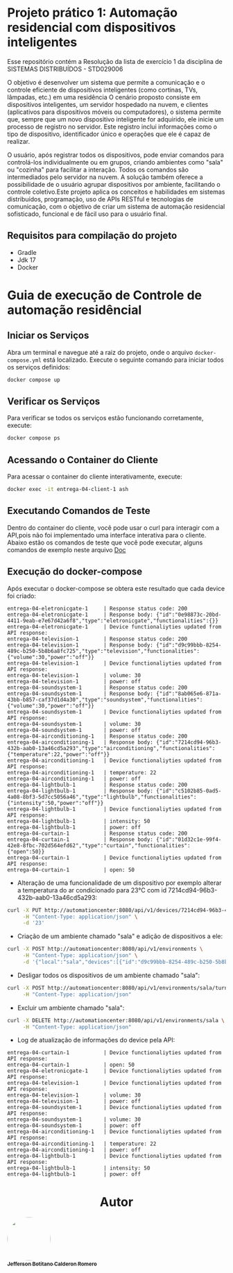 # Projeto prático 1: Automação residencial com dispositivos inteligentes

Esse repositório contém a Resolução da lista de exercício 1 da disciplina de SISTEMAS DISTRIBUÍDOS - STD029006

O objetivo é desenvolver um sistema que permite a comunicação e o controle eficiente de dispositivos inteligentes (como cortinas, TVs, lâmpadas, etc.) em uma residência O cenário proposto consiste em dispositivos inteligentes, um servidor hospedado na nuvem, e clientes (aplicativos para dispositivos móveis ou computadores), o sistema permite que, sempre que um novo dispositivo inteligente for adquirido, ele inicie um processo de registro no servidor. Este registro inclui informações como o tipo de dispositivo, identificador único e operações que ele é capaz de realizar.

O usuário, após registrar todos os dispositivos, pode enviar comandos para controlá-los individualmente ou em grupos, criando ambientes como "sala" ou "cozinha" para facilitar a interação. Todos os comandos são intermediados pelo servidor na nuvem. A solução também oferece a possibilidade de o usuário agrupar dispositivos por ambiente, facilitando o controle coletivo.Este projeto aplica os conceitos e habilidades em sistemas distribuídos, programação, uso de APIs RESTful e tecnologias de comunicação, com o objetivo de criar um sistema de automação residencial sofisticado, funcional e de fácil uso para o usuário final.

## Requisitos para compilação do projeto

- Gradle
- Jdk 17
- Docker

# Guia de execução de Controle de automação residêncial

## Iniciar os Serviços

Abra um terminal e navegue até a raiz do projeto, onde o arquivo `docker-compose.yml` está localizado. Execute o seguinte comando para iniciar todos os serviços definidos:

```bash
docker compose up
```

## Verificar os Serviços

Para verificar se todos os serviços estão funcionando corretamente, execute:

```bash
docker compose ps
```

## Acessando o Container do Cliente

Para acessar o container do cliente interativamente, execute:

```bash
docker exec -it entrega-04-client-1 ash
```

## Executando Comandos de Teste

Dentro do container do cliente, você pode usar o curl para interagir com a API,pois não foi implementado uma interface interativa para o cliente. Abaixo estão os comandos de teste que você pode executar, alguns comandos de exemplo neste arquivo [Doc](automationcenter/Readme.md)

## Execução do docker-compose

Após executar o docker-compose se obtera este resultado que cada device foi criado:

```
entrega-04-eletronicgate-1     | Response status code: 200
entrega-04-eletronicgate-1     | Response body: {"id":"0e98873c-20bd-4411-9eab-e7e67d42a6f8","type":"eletronicgate","functionalities":{}}
entrega-04-eletronicgate-1     | Device functionaliyties updated from API response:
entrega-04-television-1        | Response status code: 200
entrega-04-television-1        | Response body: {"id":"d9c99bbb-8254-489c-b250-5b8b6a8fc725","type":"television","functionalities":{"volume":30,"power":"off"}}
entrega-04-television-1        | Device functionaliyties updated from API response:
entrega-04-television-1        | volume: 30
entrega-04-television-1        | power: off
entrega-04-soundsystem-1       | Response status code: 200
entrega-04-soundsystem-1       | Response body: {"id":"8ab065e6-871a-43bb-b857-caf37d1d4a30","type":"soundsystem","functionalities":{"volume":30,"power":"off"}}
entrega-04-soundsystem-1       | Device functionaliyties updated from API response:
entrega-04-soundsystem-1       | volume: 30
entrega-04-soundsystem-1       | power: off
entrega-04-airconditioning-1   | Response status code: 200
entrega-04-airconditioning-1   | Response body: {"id":"7214cd94-96b3-432b-aab0-13a46cd5a293","type":"airconditioning","functionalities":{"temperature":22,"power":"off"}}
entrega-04-airconditioning-1   | Device functionaliyties updated from API response:
entrega-04-airconditioning-1   | temperature: 22
entrega-04-airconditioning-1   | power: off
entrega-04-lightbulb-1         | Response status code: 200
entrega-04-lightbulb-1         | Response body: {"id":"c5102b85-0ad5-4a08-8bf3-5d7cc5056a46","type":"lightbulb","functionalities":{"intensity":50,"power":"off"}}
entrega-04-lightbulb-1         | Device functionaliyties updated from API response:
entrega-04-lightbulb-1         | intensity: 50
entrega-04-lightbulb-1         | power: off
entrega-04-curtain-1           | Response status code: 200
entrega-04-curtain-1           | Response body: {"id":"01d32c1e-99f4-42e8-8fbc-702d564efd62","type":"curtain","functionalities":{"open":50}}
entrega-04-curtain-1           | Device functionaliyties updated from API response:
entrega-04-curtain-1           | open: 50
```

- Alteração de uma funcionalidade de um dispositivo por exemplo alterar a temperatura do ar condicionado para 23°C com id 7214cd94-96b3-432b-aab0-13a46cd5a293:

```bash
curl -X PUT http://automationcenter:8080/api/v1/devices/7214cd94-96b3-432b-aab0-13a46cd5a293/settings/temperature \
     -H "Content-Type: application/json" \
     -d '23'
```

- Criação de um ambiente chamado "sala" e adição de dispositivos a ele:

```bash
curl -X POST http://automationcenter:8080/api/v1/environments \
     -H "Content-Type: application/json" \
     -d '{"local":"sala","devices":[{"id":"d9c99bbb-8254-489c-b250-5b8b6a8fc725"},{"id":"8ab065e6-871a-43bb-b857-caf37d1d4a30"},{"id":"c5102b85-0ad5-4a08-8bf3-5d7cc5056a46"}]}'
```

- Desligar todos os dispositivos de um ambiente chamado "sala":

```bash
curl -X POST http://automationcenter:8080/api/v1/environments/sala/turn-off \
     -H "Content-Type: application/json"
```

- Excluir um ambiente chamado "sala":

```bash
curl -X DELETE http://automationcenter:8080/api/v1/environments/sala \
     -H "Content-Type: application/json"
```

- Log de atualização de informações do device pela API:

```
entrega-04-curtain-1           | Device functionaliyties updated from API response:
entrega-04-curtain-1           | open: 50
entrega-04-eletronicgate-1     | Device functionaliyties updated from API response:
entrega-04-television-1        | Device functionaliyties updated from API response:
entrega-04-television-1        | volume: 30
entrega-04-television-1        | power: off
entrega-04-soundsystem-1       | Device functionaliyties updated from API response:
entrega-04-soundsystem-1       | volume: 30
entrega-04-soundsystem-1       | power: off
entrega-04-airconditioning-1   | Device functionaliyties updated from API response:
entrega-04-airconditioning-1   | temperature: 22
entrega-04-airconditioning-1   | power: off
entrega-04-lightbulb-1         | Device functionaliyties updated from API response:
entrega-04-lightbulb-1         | intensity: 50
entrega-04-lightbulb-1         | power: off
```

<h1 align='center'>Autor</h1>

<a href="https://github.com/jeffersonbcr">
    <img style="border-radius: 50%;" src="https://avatars.githubusercontent.com/u/58866006?v=4" width="100px;" alt=""/><br/>
    <sub><b>Jefferson Botitano Calderon Romero</b></sub></a>

<br><br/>
